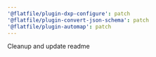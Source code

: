 ```yaml
---
'@flatfile/plugin-dxp-configure': patch
'@flatfile/plugin-convert-json-schema': patch
'@flatfile/plugin-automap': patch
---
```


Cleanup and update readme
